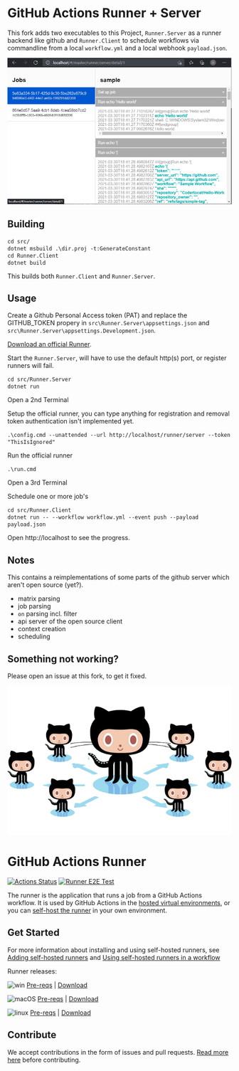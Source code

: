 # GitHub Actions Runner + Server

This fork adds two executables to this Project, `Runner.Server` as a runner backend like github and `Runner.Client` to schedule workflows via commandline from a local `workflow.yml` and a local webhook `payload.json`.

<p align="center">
  <img src="src/Runner.Server/webpage1.png">
</p>

## Building

```
cd src/
dotnet msbuild .\dir.proj -t:GenerateConstant
cd Runner.Client
dotnet build
```

This builds both `Runner.Client` and `Runner.Server`.

## Usage

Create a Github Personal Access token (PAT) and replace the GITHUB_TOKEN propery in `src\Runner.Server\appsettings.json` and `src\Runner.Server\appsettings.Development.json`.

[Download an official Runner](https://github.com/actions/runner/releases/latest).

Start the `Runner.Server`, will have to use the default http(s) port, or register runners will fail.
```
cd src/Runner.Server
dotnet run
```

Open a 2nd Terminal

Setup the official runner, you can type anything for registration and removal token authentication isn't implemented yet.
```
.\config.cmd --unattended --url http://localhost/runner/server --token "ThisIsIgnored"
```

Run the official runner

```
.\run.cmd
```

Open a 3rd Terminal

Schedule one or more job's
```
cd src/Runner.Client
dotnet run -- --workflow workflow.yml --event push --payload payload.json
```

Open http://localhost to see the progress.

## Notes
This contains a reimplementations of some parts of the github server which aren't open source (yet?). 

- matrix parsing
- job parsing
- `on` parsing incl. filter
- api server of the open source client
- context creation
- scheduling

## Something not working?
Please open an issue at this fork, to get it fixed.

<p align="center">
  <img src="docs/res/github-graph.png">
</p>

# GitHub Actions Runner

[![Actions Status](https://github.com/actions/runner/workflows/Runner%20CI/badge.svg)](https://github.com/actions/runner/actions)
[![Runner E2E Test](https://github.com/actions/runner/workflows/Runner%20E2E%20Test/badge.svg)](https://github.com/actions/runner/actions)

The runner is the application that runs a job from a GitHub Actions workflow. It is used by GitHub Actions in the [hosted virtual environments](https://github.com/actions/virtual-environments), or you can [self-host the runner](https://help.github.com/en/actions/automating-your-workflow-with-github-actions/about-self-hosted-runners) in your own environment.

## Get Started

For more information about installing and using self-hosted runners, see [Adding self-hosted runners](https://help.github.com/en/actions/automating-your-workflow-with-github-actions/adding-self-hosted-runners) and [Using self-hosted runners in a workflow](https://help.github.com/en/actions/automating-your-workflow-with-github-actions/using-self-hosted-runners-in-a-workflow)

Runner releases:

![win](docs/res/win_sm.png) [Pre-reqs](docs/start/envwin.md) | [Download](https://github.com/actions/runner/releases)  

![macOS](docs/res/apple_sm.png)  [Pre-reqs](docs/start/envosx.md) | [Download](https://github.com/actions/runner/releases)  

![linux](docs/res/linux_sm.png)  [Pre-reqs](docs/start/envlinux.md) | [Download](https://github.com/actions/runner/releases)

## Contribute

We accept contributions in the form of issues and pull requests.  [Read more here](docs/contribute.md) before contributing.
